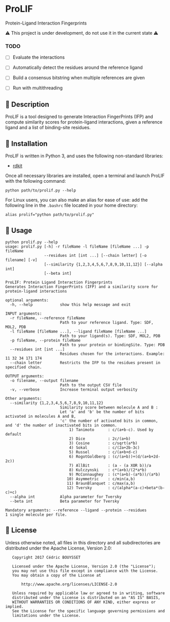 # ProLIF
Protein-Ligand Interaction Fingerprints

:warning: This project is under development, do not use it in the current state :warning:

### TODO

- [ ] Evaluate the interactions
- [ ] Automatically detect the residues around the reference ligand
- [ ] Build a consensus bitstring when multiple references are given
- [ ] Run with multithreading


## :small_blue_diamond: Description

ProLIF is a tool designed to generate Interaction FingerPrints (IFP) and compute similarity scores for protein-ligand interactions, given a reference ligand and a list of binding-site residues.

## :small_blue_diamond: Installation

ProLIF is written in Python 3, and uses the following non-standard libraries:
* [rdkit](http://www.rdkit.org/docs/Install.html)

Once all necessary libraries are installed, open a terminal and launch ProLIF with the following command:
```
python path/to/prolif.py --help
```
For Linux users, you can also make an alias for ease of use: add the following line in the `.bashrc` file located in your home directory: 
```
alias prolif="python path/to/prolif.py"
```

## :small_blue_diamond: Usage

```
python prolif.py --help
usage: prolif.py [-h] -r fileName -l fileName [fileName ...] -p fileName
                 --residues int [int ...] [--chain letter] [-o filename] [-v]
                 [--similarity {1,2,3,4,5,6,7,8,9,10,11,12}] [--alpha int]
                 [--beta int]

ProLIF: Protein Ligand Interaction Fingerprints
Generates Interaction FingerPrints (IFP) and a similarity score for protein-ligand interactions

optional arguments:
  -h, --help            show this help message and exit

INPUT arguments:
  -r fileName, --reference fileName
                        Path to your reference ligand. Type: SDF, MOL2, PDB
  -l fileName [fileName ...], --ligand fileName [fileName ...]
                        Path to your ligand(s). Type: SDF, MOL2, PDB
  -p fileName, --protein fileName
                        Path to your protein or bindingSite. Type: PDB
  --residues int [int ...]
                        Residues chosen for the interactions. Example: 11 32 34 171 174
  --chain letter        Restricts the IFP to the residues present in specified chain.

OUTPUT arguments:
  -o filename, --output filename
                        Path to the output CSV file
  -v, --verbose         Increase terminal output verbosity

Other arguments:
  --similarity {1,2,3,4,5,6,7,8,9,10,11,12}
                        Similarity score between molecule A and B :
                        Let 'a' and 'b' be the number of bits activated in molecules A and B,
                        'c' the number of activated bits in common, and 'd' the number of inactivated bits in common.
                            1) Tanimoto      : c/(a+b-c). Used by default
                            2) Dice          : 2c/(a+b)
                            3) Cosine        : c/sqrt(a*b)
                            4) Sokal         : c/(2a+2b-3c)
                            5) Russel        : c/(a+b+d-c)
                            6) RogotGoldberg : (c/(a+b))+(d/(a+b+2d-2c))
                            7) AllBit        : (a - (a XOR b))/a
                            8) Kulczynski    : c*(a+b)/(2*a*b)
                            9) McConnaughey  : (c*(a+b)-(a*b))/(a*b)
                           10) Asymmetric    : c/min(a,b)
                           11) BraunBlanquet : c/max(a,b)
                           12) Tversky       : c/(alpha*(a-c)+beta*(b-c)+c)
  --alpha int           Alpha parameter for Tversky
  --beta int            Beta parameter for Tversky

Mandatory arguments: --reference --ligand --protein --residues
1 single molecule per file.
```

## :small_blue_diamond: License

Unless otherwise noted, all files in this directory and all subdirectories are distributed under the Apache License, Version 2.0:
```
   Copyright 2017 Cédric BOUYSSET

   Licensed under the Apache License, Version 2.0 (the "License");
   you may not use this file except in compliance with the License.
   You may obtain a copy of the License at

       http://www.apache.org/licenses/LICENSE-2.0

   Unless required by applicable law or agreed to in writing, software
   distributed under the License is distributed on an "AS IS" BASIS,
   WITHOUT WARRANTIES OR CONDITIONS OF ANY KIND, either express or implied.
   See the License for the specific language governing permissions and
   limitations under the License.
```
